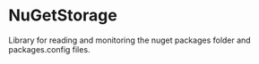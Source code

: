 NuGetStorage
============

Library for reading and monitoring the nuget packages folder and packages.config files.
